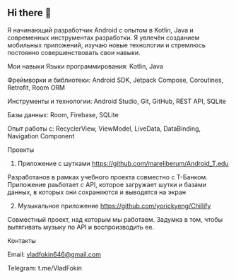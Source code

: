 ## Hi there 👋
Я начинающий разработчик Android с опытом в Kotlin, Java и современных инструментах разработки. Я увлечён созданием мобильных приложений, изучаю новые технологии и стремлюсь постоянно совершенствовать свои навыки.

Мои навыки
Языки программирования: Kotlin, Java

Фреймворки и библиотеки: Android SDK, Jetpack Compose, Coroutines, Retrofit, Room ORM

Инструменты и технологии: Android Studio, Git, GitHub, REST API, SQLite

Базы данных: Room, Firebase, SQLite

Опыт работы с: RecyclerView, ViewModel, LiveData, DataBinding, Navigation Component

Проекты
1. Приложение с шутками https://github.com/mareliberum/Android_T.edu
   
  Разработанов в рамках учебного проекта совместно с T-Банком. Приложение раьботает с API, которое загружает шутки и базами данных, в которых они сохраняются и выводятся на экран

2. Музыкальное приложение https://github.com/yorickyeng/Chillify

  Совместный проект, над которым мы работаем. Задумка в том, чтобы вытягивать музыку по API и воспроизводить ее. 

Контакты

Email: vladfokin646@gmail.com

Telegram: t.me/VladFokin

